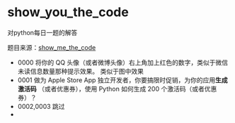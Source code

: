 # show_you_the_code
对python每日一题的解答

题目来源：[show_me_the_code](https://github.com/Yixiaohan/show-me-the-code)

- 0000 将你的 QQ 头像（或者微博头像）右上角加上红色的数字，类似于微信未读信息数量那种提示效果。 类似于图中效果
- 0001 做为 Apple Store App 独立开发者，你要搞限时促销，为你的应用**生成激活码**
（或者优惠券），使用 Python 如何生成 200 个激活码（或者优惠券）？
- 0002,0003 跳过
-